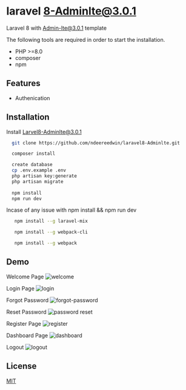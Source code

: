 # laravel 8-Adminlte@3.0.1
Laravel 8 with Admin-lte@3.0.1 template 

The following tools are required in order to start the installation.

- PHP >=8.0
- composer
- npm


## Features

- Authenication
  
## Installation 

Install Larvel8-Adminlte@3.0.1

```bash 
  git clone https://github.com/ndeereedwin/laravel8-Adminlte.git

  composer install

  create database
  cp .env.example .env
  php artisan key:generate
  php artisan migrate
  
  npm install
  npm run dev

```

Incase of any issue with npm install && npm run dev

```bash 
   npm install --g laravel-mix

   npm install --g webpack-cli

   npm install --g webpack
```   
    
## Demo

Welcome Page
![welcome](https://user-images.githubusercontent.com/26022397/136955281-235a828a-4d6a-4b8d-be47-482b571f39a4.PNG)

Login Page
![login](https://user-images.githubusercontent.com/26022397/136955326-6d4164aa-fb1c-429f-b11e-99355a59ec18.PNG)

Forgot Password
![forgot-password](https://user-images.githubusercontent.com/26022397/136955365-4748ae99-9fd9-4444-9821-121033f1fffd.PNG)

Reset Password
![password reset](https://user-images.githubusercontent.com/26022397/136971913-9671714f-26eb-490a-b18f-26e1254e5436.PNG)

Register Page
![register](https://user-images.githubusercontent.com/26022397/136955460-81950a7e-0c26-4e7d-a411-7696a761b87f.PNG)

Dashboard Page
![dashboard](https://user-images.githubusercontent.com/26022397/136955497-68f9c066-3f2a-4910-99fd-01e5014905a0.PNG)

Logout
![logout](https://user-images.githubusercontent.com/26022397/136955780-590fdfb3-26d7-408b-98b5-168969120558.PNG)


## License

[MIT](https://choosealicense.com/licenses/mit/)


  

